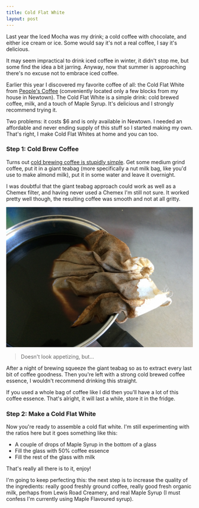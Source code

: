 ```yaml
---
title: Cold Flat White
layout: post
---
```


Last year the Iced Mocha was my drink; a cold coffee with chocolate, and either ice cream or ice. Some would say it's not a real coffee, I say it's delicious.

It may seem impractical to drink iced coffee in winter, it didn't stop me, but some find the idea a bit jarring. Anyway, now that summer is approaching there's no excuse not to embrace iced coffee. <!--more-->

Earlier this year I discovered my favorite coffee of all: the Cold Flat White from [People's Coffee](http://peoplescoffee.co.nz/) (conveniently located only a few blocks from my house in Newtown). The Cold Flat White is a simple drink: cold brewed coffee, milk, and a touch of Maple Syrup. It's delicious and I strongly recommend trying it.

Two problems: it costs $6 and is only available in Newtown. I needed an affordable and never ending supply of this stuff so I started making my own. That's right, I make Cold Flat Whites at home and you can too. 

### Step 1: Cold Brew Coffee

Turns out [cold brewing coffee is stupidly simple](http://boingboing.net/2013/07/20/cheap-easy-no-mess-cold-brew.html). Get some medium grind coffee, put it in a giant teabag (more specifically a nut milk bag, like you'd use to make almond milk), put it in some water and leave it overnight.

I was doubtful that the giant teabag approach could work as well as a Chemex filter, and having never used a Chemex I'm still not sure. It worked pretty well though, the resulting coffee was smooth and not at all gritty. 

![Doesn't look appetizing, but...](/images/coffee.jpg)

> Doesn't look appetizing, but...

After a night of brewing squeeze the giant teabag so as to extract every last bit of coffee goodness. Then you're left with a strong cold brewed coffee essence, I wouldn't recommend drinking this straight.

If you used a whole bag of coffee like I did then you'll have a lot of this coffee essence. That's alright, it will last a while, store it in the fridge. 

### Step 2: Make a Cold Flat White

Now you're ready to assemble a cold flat white. I'm still experimenting with the ratios here but it goes something like this:

- A couple of drops of Maple Syrup in the bottom of a glass
- Fill the glass with 50% coffee essence
- Fill the rest of the glass with milk

That's really all there is to it, enjoy!

I'm going to keep perfecting this: the next step is to increase the quality of the ingredients: really good freshly ground coffee, really good fresh organic milk, perhaps from Lewis Road Creamery, and real Maple Syrup (I must confess I'm currently using Maple Flavoured syrup). 




